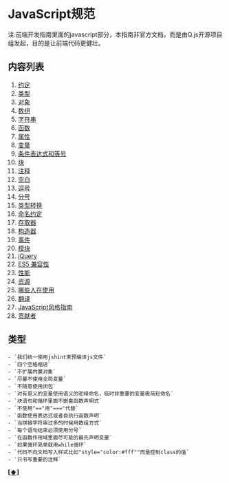 # JavaScript规范 
注:前端开发指南里面的javascript部分，本指南非官方文档，而是由Q.js开源项目组发起，目的是让前端代码更健壮。
## <a name='TOC'>内容列表</a>
1. [约定](#promise)
1. [类型](#types)
1. [对象](#objects)
1. [数组](#arrays)
1. [字符串](#strings)
1. [函数](#functions)
1. [属性](#properties)
1. [变量](#variables)
1. [条件表达式和等号](#conditionals)
1. [块](#blocks)
1. [注释](#comments)
1. [空白](#whitespace)
1. [逗号](#commas)
1. [分号](#semicolons)
1. [类型转换](#type-coercion)
1. [命名约定](#naming-conventions)
1. [存取器](#accessors)
1. [构造器](#constructors)
1. [事件](#events)
1. [模块](#modules)
1. [jQuery](#jquery)
1. [ES5 兼容性](#es5)
1. [性能](#performance)
1. [资源](#resources)
1. [哪些人在使用](#in-the-wild)
1. [翻译](#translation)
1. [JavaScript风格指南](#guide-guide)
1. [贡献者](#contributors)

## <a name='promise'>类型</a>
	- `我们统一使用jshint来预编译js文件`
	- `四个空格缩进`
	- `不扩展内置对象`
	- `尽量不使用全局变量`
	- `不随意使用闭包`
	- `对有意义的变量使用语义的驼峰命名，临时非重要的变量极简短命名`
	- `块语句和循环里面不嵌套函数声明式`
	- `不使用"=="用"==="代替`
	- `函数使用表达式或者自执行函数声明`
	- `当拼接字符串过多的时候用数组方式`
	- `每个语句结束必须使用分号`
	- `在函数作用域里面尽可能的最先声明变量`
	- `如果循环简单就用while循环`
	- `代码不向文档写入样式比如"style="color:#fff""而是控制class的值`
	- `只书写重要的注释`
**[[⬆]](#TOC)**
